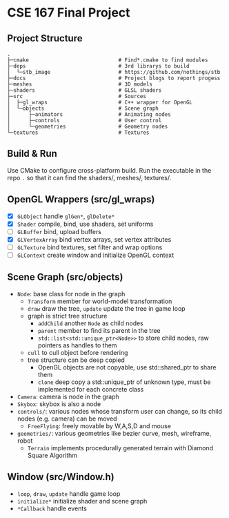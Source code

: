 # CSE 167 Final Project

## Project Structure
```
.
├─cmake                             # Find*.cmake to find modules
├─deps                              # 3rd librarys to build
│  └─stb_image                      # https://github.com/nothings/stb
├─docs                              # Project blogs to report progess
├─meshes                            # 3D models
├─shaders                           # GLSL shaders
├─src                               # Sources
│  ├─gl_wraps                       # C++ wrapper for OpenGL
│  └─objects                        # Scene graph
│      ├─animators                  # Animating nodes
│      ├─controls                   # User control
│      └─geometries                 # Geometry nodes
└─textures                          # Textures
```

## Build & Run
Use CMake to configure cross-platform build.
Run the executable in the repo `.` so that it can find the shaders/, meshes/, textures/.

## OpenGL Wrappers (src/gl_wraps)
- [x] `GLObject` handle `glGen*`, `glDelete*`
- [x] `Shader` compile, bind, use shaders, set uniforms
- [ ] `GLBuffer` bind, upload buffers
- [x] `GLVertexArray` bind vertex arrays, set vertex attributes
- [ ] `GLTexture` bind textures, set filter and wrap options
- [ ] `GLContext` create window and initialize OpenGL context

## Scene Graph (src/objects)
- `Node`: base class for node in the graph
    - `Transform` member for world-model transformation
    - `draw` draw the tree, `update` update the tree in game loop
    - graph is strict tree structure
        - `addChild` another `Node` as child nodes
        - `parent` member to find its parent in the tree
        - `std::list<std::unique_ptr<Node>>` to store child nodes, raw pointers as handles to them
    - `cull` to cull object before rendering
    - tree structure can be deep copied
        - OpenGL objects are not copyable, use std::shared_ptr to share them
        - `clone` deep copy a std::unique_ptr of unknown type, must be implemented for each concrete class
- `Camera`: camera is node in the graph
- `Skybox`: skybox is also a node
- `controls/`: various nodes whose transform user can change, so its child nodes (e.g. camera) can be moved
    - `FreeFlying`: freely movable by W,A,S,D and mouse
- `geometries/`: various geometries like bezier curve, mesh, wireframe, robot
    - `Terrain` implements procedurally generated terrain with Diamond Square Algorithm

## Window (src/Window.h)
- `loop`, `draw`, `update` handle game loop
- `initialize*` initialize shader and scene graph
- `*Callback` handle events